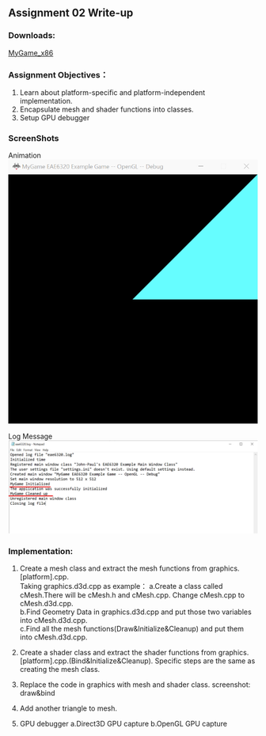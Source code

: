 ## Assignment 02 Write-up

### Downloads:
[MyGame_x86](https://github.com/XingnanChen/Engineer2/raw/master/MyGame_.zip)

### Assignment Objectives：
1. Learn about platform-specific and platform-independent implementation.
2. Encapsulate mesh and shader functions into classes.
3. Setup GPU debugger

### ScreenShots 
Animation  
![Image](AnimateColor.gif)  

Log Message  
![Image](LogPic.png)  

### Implementation:
1. Create a mesh class and extract the mesh functions from graphics.[platform].cpp.  
    Taking graphics.d3d.cpp as example：
    a.Create a class called cMesh.There will be cMesh.h and cMesh.cpp. Change cMesh.cpp to cMesh.d3d.cpp.  
    b.Find Geometry Data in graphics.d3d.cpp and put those two variables into cMesh.d3d.cpp.  
    c.Find all the mesh functions(Draw&Initialize&Cleanup) and put them into cMesh.d3d.cpp.  

2. Create a shader class and extract the shader functions from graphics.[platform].cpp.(Bind&Initialize&Cleanup). Specific steps are the same as creating the mesh class.
3. Replace the code in graphics with mesh and shader class.
screenshot: draw&bind
4. Add another triangle to mesh.
5. GPU debugger
    a.Direct3D GPU capture
    b.OpenGL GPU capture

